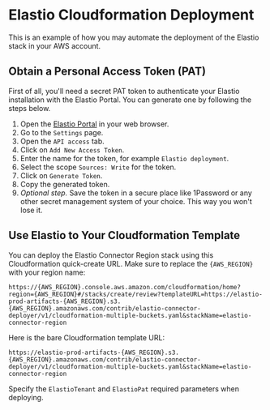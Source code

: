 # Elastio Cloudformation Deployment

This is an example of how you may automate the deployment of the Elastio stack in your AWS account.

## Obtain a Personal Access Token (PAT)

First of all, you'll need a secret PAT token to authenticate your Elastio installation with the Elastio Portal. You can generate one by following the steps below.

1. Open the [Elastio Portal](https://login.elastio.com/) in your web browser.
2. Go to the `Settings` page.
3. Open the `API access` tab.
4. Click on `Add New Access Token`.
5. Enter the name for the token, for example `Elastio deployment`.
6. Select the scope `Sources: Write` for the token.
7. Click on `Generate Token`.
8. Copy the generated token.
9. *Optional step.* Save the token in a secure place like 1Password or any other secret management system of your choice. This way you won't lose it.

## Use Elastio to Your Cloudformation Template

You can deploy the Elastio Connector Region stack using this Cloudformation quick-create URL. Make sure to replace the `{AWS_REGION}` with your region name:

```
https://{AWS_REGION}.console.aws.amazon.com/cloudformation/home?region={AWS_REGION}#/stacks/create/review?templateURL=https://elastio-prod-artifacts-{AWS_REGION}.s3.{AWS_REGION}.amazonaws.com/contrib/elastio-connector-deployer/v1/cloudformation-multiple-buckets.yaml&stackName=elastio-connector-region
```

Here is the bare Cloudformation template URL:

```
https://elastio-prod-artifacts-{AWS_REGION}.s3.{AWS_REGION}.amazonaws.com/contrib/elastio-connector-deployer/v1/cloudformation-multiple-buckets.yaml&stackName=elastio-connector-region
```

Specify the `ElastioTenant` and `ElastioPat` required parameters when deploying.
